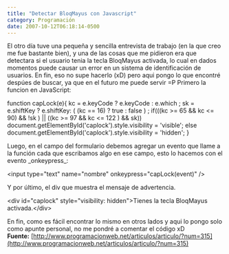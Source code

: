 ```yaml
---
title: "Detectar BloqMayus con Javascript"
category: Programación
date: 2007-10-12T06:18:14-0500
---
```


El otro día tuve una pequeña y sencilla entrevista de trabajo (en la que creo me fue bastante bien), y una de las cosas que me pidieron era que detectara si el usuario tenia la tecla BloqMayus activada, lo cual en dados momentos puede causar un error en un sistema de identificación de usuarios. En fin, eso no supe hacerlo (xD) pero aqui pongo lo que encontré despúes de buscar, ya que en el futuro me puede servir =P Primero la funcion en JavaScript:

function capLock(e){
    kc = e.keyCode ? e.keyCode : e.which ;
    sk = e.shiftKey ? e.shiftKey: ( (kc == 16) ? true : false ) ;
    if(((kc &gt;= 65 &amp;&amp; kc &lt;= 90) &amp;&amp; !sk ) || ((kc &gt;= 97 &amp;&amp; kc &lt;= 122 ) &amp;&amp; sk)) document.getElementById(&#39;caplock&#39;).style.visibility = &#39;visible&#39;;
    else document.getElementById(&#39;caplock&#39;).style.visibility = &#39;hidden&#39;;
}

Luego, en el campo del formulario debemos agregar un evento que llame a la función cada que escribamos algo en ese campo, esto lo hacemos con el evento \_onkeypress\_:

&lt;input type=&#34;text&#34; name=&#34;nombre&#34; onkeypress=&#34;capLock(event)&#34; /&gt;

Y por último, el div que muestra el mensaje de advertencia.

&lt;div id=&#34;caplock&#34; style=&#34;visibility: hidden&#34;&gt;Tienes la tecla BloqMayus activada.&lt;/div&gt;

En fin, como es fácil encontrar lo mismo en otros lados y aqui lo pongo solo como apunte personal, no me pondré a comentar el código xD **Fuente:** [http://www.programacionweb.net/articulos/articulo/?num=315](http://www.programacionweb.net/articulos/articulo/?num=315)